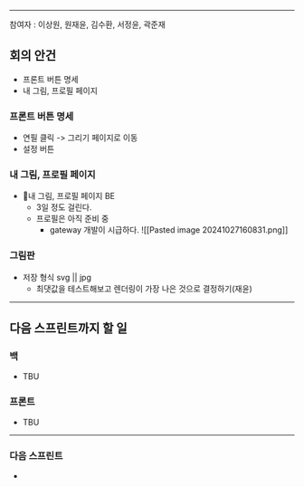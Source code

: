 
---

참여자 : 이상원, 원재윤, 김수환, 서정윤, 곽준재

## 회의 안건

- 프론트 버튼 명세
- 내 그림, 프로필 페이지
### 프론트 버튼 명세
- 연필 클릭 -> 그리기 페이지로 이동
- 설정 버튼
### 내 그림, 프로필 페이지
- 내 그림, 프로필 페이지 BE
	- 3일 정도 걸린다.
	- 프로필은 아직 준비 중
		- gateway 개발이 시급하다.
![[Pasted image 20241027160831.png]]

### 그림판
- 저장 형식 svg || jpg
	- 최댓값을 테스트해보고 렌더링이 가장 나은 것으로 결정하기(재윤)

---
## 다음 스프린트까지 할 일
### 백
- TBU

### 프론트
- TBU

---
### 다음 스프린트
- 